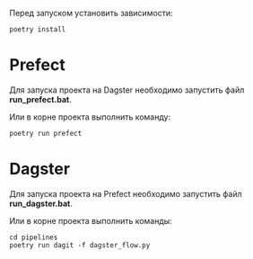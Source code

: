 Перед запуском установить зависимости:
```
poetry install
```

# Prefect
Для запуска проекта на Dagster необходимо запустить файл **run_prefect.bat**.

Или в корне проекта выполнить команду:
```commandline
poetry run prefect
```

# Dagster
Для запуска проекта на Prefect необходимо запустить файл **run_dagster.bat**.

Или в корне проекта выполнить команды:
```commandline
cd pipelines
poetry run dagit -f dagster_flow.py
```

